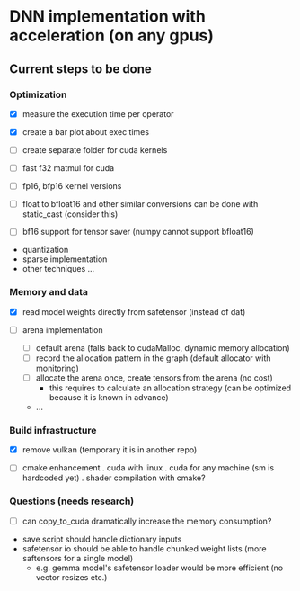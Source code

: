 # DNN implementation with acceleration (on any gpus)

## Current steps to be done



### Optimization

- [x] measure the execution time per operator
- [x] create a bar plot about exec times
- [ ] create separate folder for cuda kernels

- [ ] fast f32 matmul for cuda

- [ ] fp16, bfp16 kernel versions

- [ ] float to bfloat16 and other similar conversions can be done with static_cast (consider this)
- [ ] bf16 support for tensor saver (numpy cannot support bfloat16)


- quantization
- sparse implementation
- other techniques ...


### Memory and data

- [x] read model weights directly from safetensor (instead of dat)

- [ ] arena implementation
    - [ ] default arena (falls back to cudaMalloc, dynamic memory allocation)
	- [ ] record the allocation pattern in the graph (default allocator with monitoring)
	- [ ] allocate the arena once, create tensors from the arena (no cost)
	    - this requires to calculate an allocation strategy (can be optimized because it is known in advance)
	- ...


### Build infrastructure

- [x] remove vulkan (temporary it is in another repo)
- [ ] cmake enhancement
    . cuda with linux
	. cuda for any machine (sm is hardcoded yet)
	. shader compilation with cmake?


### Questions (needs research)

- [ ] can copy_to_cuda dramatically increase the memory consumption?


- save script should handle dictionary inputs
- safetensor io should be able to handle chunked weight lists (more saftensors for a single model) 
    - e.g. gemma model's safetensor loader would be more efficient (no vector resizes etc.)
